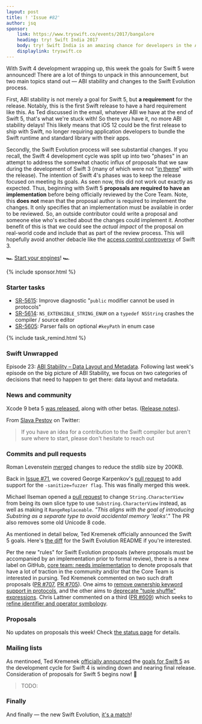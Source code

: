 ```yaml
---
layout: post
title: ! 'Issue #82'
author: jsq
sponsor:
    link: https://www.tryswift.co/events/2017/bangalore
    heading: try! Swift India 2017
    body: try! Swift India is an amazing chance for developers in the Asian Pacific region to learn the latest in Swift Development. Learn from 15 international speakers, engage with the community. Coming to Bangalore on November 18th & 19th 2017! Limited tickets available.
    displaylink: tryswift.co
---
```


With Swift 4 development wrapping up, this week the goals for Swift 5 were announced! There are a lot of things to unpack in this announcement, but two main topics stand out &mdash; ABI stability and changes to the Swift Evolution process.

First, ABI stability is not merely a goal for Swift 5, but **a requirement** for the release. Notably, this is the first Swift release to have a hard requirement like this. As Ted discussed in the email, whatever ABI we have at the end of Swift 5, that's what we're stuck with! So there you have it, no more ABI stability delays! This likely means that iOS 12 could be the first release to ship with Swift, no longer requiring application developers to bundle the Swift runtime and standard library with their apps.

Secondly, the Swift Evolution process will see substantial changes. If you recall, the Swift 4 development cycle was split up into two "phases" in an attempt to address the somewhat chaotic influx of proposals that we saw during the development of Swift 3 (many of which were not "[in theme](https://oleb.net/blog/2017/03/swift-themed-releases/)" with the release). The intention of Swift 4's phases was to keep the release focused on meeting its goals. As seen now, this did not work out exactly as expected. Thus, beginning with Swift 5 **proposals are required to have an implementation** before being officially reviewed by the Core Team. Note, this **does not** mean that the proposal author is required to implement the changes. It only specifies that an implementation must be available in order to be reviewed. So, an outside contributor could write a proposal and someone else who's excited about the changes could implement it. Another benefit of this is that we could see the *actual impact* of the proposal on real-world code and include that as part of the review process. This will hopefully avoid another debacle like the [access control controversy](http://jessesquires.local/blog/thoughts-on-swift-access-control/) of Swift 3.

🏎 [Start your engines](https://twitter.com/tkremenek/status/894957252389593088)! 🏎

<!--excerpt-->

{% include sponsor.html %}

### Starter tasks

- [SR-5615](https://bugs.swift.org/browse/SR-5615): Improve diagnostic "`public` modifier cannot be used in protocols"
- [SR-5614](https://bugs.swift.org/browse/SR-5614): `NS_EXTENSIBLE_STRING_ENUM` on a `typedef NSString` crashes the compiler / source editor
- [SR-5605](https://bugs.swift.org/browse/SR-5605): Parser fails on optional `#keyPath` in enum case

{% include task_remind.html %}

### Swift Unwrapped

Episode 23: [ABI Stability – Data Layout and Metadata](https://spec.fm/podcasts/swift-unwrapped/79765). Following last week's episode on the big picture of ABI Stability, we focus on two categories of decisions that need to happen to get there: data layout and metadata.

### News and community

Xcode 9 beta 5 [was released](https://developer.apple.com/news/?id=07102017a), along with other betas. ([Release notes](https://download.developer.apple.com/Developer_Tools/Xcode_9_beta_5/Release_Notes_for_Xcode_9_beta_5.pdf)).

From [Slava Pestov](https://twitter.com/slava_pestov/status/895097488079634433) on Twitter:

> If you have an idea for a contribution to the Swift compiler but aren't sure where to start, please don't hesitate to reach out

### Commits and pull requests

Roman Levenstein [merged](https://github.com/apple/swift/pull/11380) changes to reduce the stdlib size by 200KB.

Back in [Issue #71](https://swiftweekly.github.io/issue-71/), we covered George Karpenkov's [pull request](https://github.com/apple/swift/pull/9450) to add support for the `-sanitize=fuzzer flag`. This was finally merged this week.

Michael Ilseman opened a [pull request](https://github.com/apple/swift/pull/11373) to change `String.CharacterView` from being its own slice type to use `Substring.CharacterView` instead, as well as making it `RangeReplaceable`. *"This aligns with the goal of introducing Substring as a separate type
to avoid accidental memory 'leaks'."* The PR also removes some old Unicode 8 code.

As mentioned in detail below, Ted Kremenek officially announced the Swift 5 goals. Here's [the diff](https://github.com/apple/swift-evolution/commit/9cc90f33b6659adeaf92355c359e34e6fed73254#diff-04c6e90faac2675aa89e2176d2eec7d8) for the Swift Evolution README if you're interested.

Per the new "rules" for Swift Evolution proposals (where proposals must be accompanied by an implementation prior to formal review), there is a new label on GitHub, [core team: needs implementation](https://github.com/apple/swift-evolution/labels/core%20team%3A%20needs%20implementation) to denote proposals that have a lot of traction in the community and/or that the Core Team is interested in pursing. Ted Kremenek commented on two such draft proposals ([PR #707](https://github.com/apple/swift-evolution/pull/707#issuecomment-321391004), [PR #705](https://github.com/apple/swift-evolution/pull/705#issuecomment-321391584)). One aims to [remove ownership keyword support in protocols](https://github.com/apple/swift-evolution/pull/707/files), and the other aims to [deprecate "tuple shuffle" expressions](https://github.com/apple/swift-evolution/pull/705/files). Chris Lattner commented on a third ([PR #609](https://github.com/apple/swift-evolution/pull/609)) which seeks to [refine identifier and operator symbology](https://github.com/apple/swift-evolution/pull/609/files).

### Proposals

No updates on proposals this week! Check [the status page](https://apple.github.io/swift-evolution/) for details.

### Mailing lists

As mentinoed, Ted Kremenek [officially announced](https://lists.swift.org/pipermail/swift-evolution/Week-of-Mon-20170807/038645.html) the [goals for Swift 5](https://github.com/apple/swift-evolution/blob/master/README.md) as the development cycle for Swift 4 is winding down and nearing final release. Consideration of proposals for Swift 5 begins now! 🎉

> TODO:

### Finally

And finally &mdash; the new Swift Evolution, [it's a match](https://twitter.com/modocache/status/895041827967037443)!
